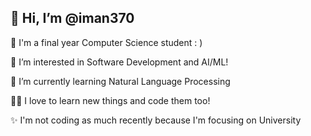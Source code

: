 ## 👋 Hi, I’m @iman370
🧠 I'm a final year Computer Science student : )

👀 I’m interested in Software Development and AI/ML!

🌱 I’m currently learning Natural Language Processing

👩‍💻 I love to learn new things and code them too!

✨ I'm not coding as much recently because I'm focusing on University

<!---
iman370/iman370 is a ✨ special ✨ repository because its `README.md` (this file) appears on your GitHub profile.
You can click the Preview link to take a look at your changes.
--->
